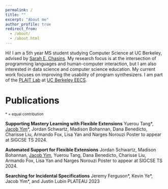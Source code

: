 ```yaml
---
permalink: /
title: ""
excerpt: "About me"
author_profile: true
redirect_from: 
  - /about/
  - /about.html
---
```


Hi! I am a 5th year MS student studying Computer Science at UC Berkeley, advised by [Sarah E. Chasins](https://schasins.com/). My research focus is at the intersection of programming languages and human-computer interaction, but I am also interested in data science and computer science education. My current work focuses on improving the usability of program synthesizers. I am part of the [PLAIT Lab](https://plait-lab.org/) at [UC Berkeley EECS](https://eecs.berkeley.edu/).

Publications
=====
<sup>\* = equal contribution</sup>

__Supporting Mastery Learning with Flexible Extensions__
Yuerou Tang\*, <ins>Jacob Yim</ins>\*, Jordan Schwartz, Madison Bohannan, Dana Benedicto, Charisse Liu, Armando Fox, Lisa Yan and Narges Norouzi
Poster to appear at SIGCSE TS 2024.

__Automated Support for Flexible Extensions__
Jordan Schwartz, Madison Bohannan, <ins>Jacob Yim</ins>, Yuerou Tang, Dana Benedicto, Charisse Liu, Armando Fox, Lisa Yan and Narges Norouzi
Poster to appear at SIGCSE TS 2024.

__Searching for Incidental Specifications__
Jeremy Ferguson\*, Kevin Ye\*, Jacob Yim\*, and Justin Lubin
PLATEAU 2023